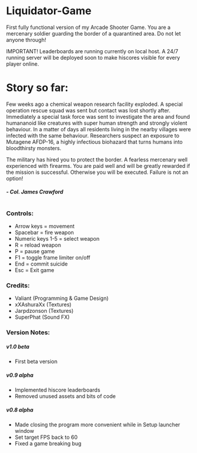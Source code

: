 # Liquidator-Game
First fully functional version of my Arcade Shooter Game. You are a mercenary soldier guarding the border of a quarantined area. Do not let anyone through!

IMPORTANT! Leaderboards are running currently on local host. A 24/7 running server will be deployed soon to make hiscores visible for every player online.

# Story so far:
Few weeks ago a chemical weapon research facility exploded. A special operation rescue squad was sent but contact was lost shortly after. Immediately a special task force was sent to investigate the area and found humananoid like creatures with super human strength and strongly violent behaviour. In a matter of days all residents living in the nearby villages were infected with the same behaviour. Researchers suspect an exposure to Mutagene AFDP-16, a highly infectious biohazard that turns humans into bloodthirsty monsters.

The military has hired you to protect the border. A fearless mercenary well experienced with firearms. You are paid well and will be greatly rewarded if the mission is successful. Otherwise you will be executed. Failure is not an option!
##### - Col. James Crawford
#

### Controls:
- Arrow keys = movement
- Spacebar = fire weapon
- Numeric keys 1-5 = select weapon
- R = reload weapon
- P = pause game
- F1 = toggle frame limiter on/off
- End = commit suicide
- Esc = Exit game

### Credits:
- Valiant (Programming & Game Design)
- xXAshuraXx (Textures)
- Jarpdzonson (Textures)
- SuperPhat (Sound FX)

### Version Notes:
##### v1.0 beta
- First beta version
##### v0.9 alpha
- Implemented hiscore leaderboards
- Removed unused assets and bits of code
##### v0.8 alpha
- Made closing the program more convenient while in Setup launcher window
- Set target FPS back to 60
- Fixed a game breaking bug
